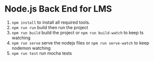 # Node.js Back End for LMS

1. `npm install` to install all required tools.
1. `npm run run` build then run the project
1. `npm run build` build the project  or `npm run build-watch` to keep ts watching
1. `npm run serve` serve the nodejs files or `npm run serve-watch` to keep nodemon watching
1. `npm run test` run mocha tests